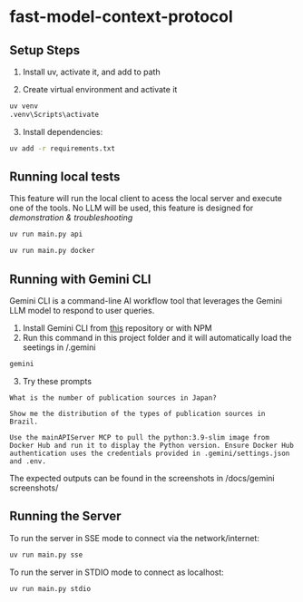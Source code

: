 # fast-model-context-protocol

## Setup Steps

1. Install uv, activate it, and add to path


2. Create virtual environment and activate it
```bash
uv venv
.venv\Scripts\activate
```

3. Install dependencies:

```bash
uv add -r requirements.txt
```

## Running local tests

This feature will run the local client to acess the local server and execute one of the tools.
No LLM will be used, this feature is designed for *demonstration & troubleshooting*


```bash
uv run main.py api
```

```bash
uv run main.py docker
```

## Running with Gemini CLI
Gemini CLI is a command-line AI workflow tool that leverages the Gemini LLM model to respond to user queries.

1. Install Gemini CLI from [this](https://github.com/google-gemini/gemini-cli) repository or with NPM
2. Run this command in this project folder and it will automatically load the seetings in /.gemini
```bash
gemini
```
3. Try these prompts

```gemini
What is the number of publication sources in Japan?
```

```gemini
Show me the distribution of the types of publication sources in Brazil.    
```

```gemini
Use the mainAPIServer MCP to pull the python:3.9-slim image from Docker Hub and run it to display the Python version. Ensure Docker Hub authentication uses the credentials provided in .gemini/settings.json and .env.  
```

The expected outputs can be found in the screenshots in /docs/gemini screenshots/

## Running the Server 

To run the server in SSE mode to connect via the network/internet:
```bash
uv run main.py sse 
```

To run the server in STDIO mode to connect as localhost:
```bash
uv run main.py stdio
```


